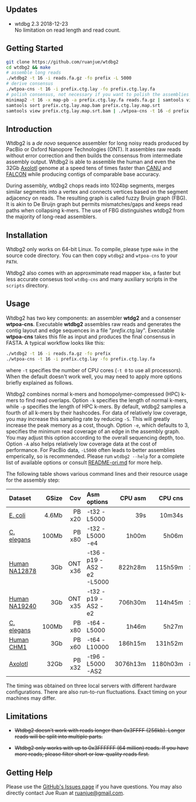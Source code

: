 ## <a name="update"></a>Updates
* wtdbg 2.3 2018-12-23<br>
No limitation on read length and read count.

## <a name="start"></a>Getting Started
```sh
git clone https://github.com/ruanjue/wtdbg2
cd wtdbg2 && make
# assemble long reads
./wtdbg2 -t 16 -i reads.fa.gz -fo prefix -L 5000
# derive consensus
./wtpoa-cns -t 16 -i prefix.ctg.lay -fo prefix.ctg.lay.fa
# polish consensus, not necessary if you want to polish the assemblies using other tools
minimap2 -t 16 -x map-pb -a prefix.ctg.lay.fa reads.fa.gz | samtools view -Sb - >prefix.ctg.lay.map.bam
samtools sort prefix.ctg.lay.map.bam prefix.ctg.lay.map.srt
samtools view prefix.ctg.lay.map.srt.bam | ./wtpoa-cns -t 16 -d prefix.ctg.lay.fa -i - -fo prefix.ctg.lay.2nd.fa
```

## <a name="intro"></a>Introduction

Wtdbg2 is a *de novo* sequence assembler for long noisy reads produced by
PacBio or Oxford Nanopore Technologies (ONT). It assembles raw reads without
error correction and then builds the consensus from intermediate assembly
output. Wtdbg2 is able to assemble the human and even the 32Gb
[Axolotl][Axolotl] genome at a speed tens of times faster than [CANU][canu] and
[FALCON][falcon] while producing contigs of comparable base accuracy.

During assembly, wtdbg2 chops reads into 1024bp segments, merges similar
segments into a vertex and connects vertices based on the segment adjacency on
reads. The resulting graph is called fuzzy Bruijn graph (FBG). It is akin to De
Bruijn graph but permits mismatches/gaps and keeps read paths when collapsing
k-mers. The use of FBG distinguishes wtdbg2 from the majority of long-read
assemblers.

## <a name="install"></a>Installation

Wtdbg2 only works on 64-bit Linux. To compile, please type `make` in the source
code directory. You can then copy `wtdbg2` and `wtpoa-cns` to your `PATH`.

Wtdbg2 also comes with an approxmimate read mapper `kbm`, a faster but less
accurate consesus tool `wtdbg-cns` and many auxiliary scripts in the `scripts`
directory.

## <a name="use"></a>Usage

Wtdbg2 has two key components: an assembler **wtdg2** and a consenser
**wtpoa-cns**. Executable **wtdbg2** assembles raw reads and generates the
contig layout and edge sequences in a file "*prefix*.ctg.lay". Executable
**wtpoa-cns** takes this file as input and produces the final consensus in
FASTA. A typical workflow looks like this:
```sh
./wtdbg2 -t 16 -i reads.fa.gz -fo prefix
./wtpoa-cns -t 16 -i prefix.ctg.lay -fo prefix.ctg.lay.fa
```
where `-t` specifies the number of CPU cores (`-t 0` to use all processors).
When the default doesn't work well, you may need to apply more options briefly
explained as follows.

Wtdbg2 combines normal k-mers and homopolymer-compressed (HPC) k-mers to find
read overlaps. Option `-k` specifies the length of normal k-mers, while `-p`
specifies the length of HPC k-mers. By default, wtdbg2 samples a fourth of all
k-mers by their hashcodes. For data of relatively low coverage, you may
increase this sampling rate by reducing `-S`. This will greatly increase the
peak memory as a cost, though. Option `-e`, which defaults to 3, specifies the
minimum read coverage of an edge in the assembly graph. You may adjust this
option according to the overall sequencing depth, too. Option `-A` also helps
relatively low coverage data at the cost of performance. For PacBio data,
`-L5000` often leads to better assemblies emperically, so is recommended.
Please run `wtdbg2 --help` for a complete list of available options or consult
[README-ori.md](README-ori.md) for more help.

The following table shows various command lines and their resource usage for
the assembly step:

|Dataset                 |GSize |Cov     |Asm options        |CPU asm |CPU cns |Real tot|     RAM|
|:-----------------------|-----:|-------:|:------------------|-------:|-------:|-------:|-------:|
|[E. coli][pbcr]         |4.6Mb |PB x20  |-t32 -L5000        |     39s|  10m34s|     29s|    1.1G|
|[C. elegans][ce]        |100Mb |PB x80  |-t32 -L5000 -e4    |   1h00m|   5h06m|  16m16s|    9.5G|
|[Human NA12878][na12878]|3Gb   |ONT x36 |-t36 -p19 -AS2 -e2<br/>-L5000|822h28m|115h59m|27h42m|182.1G|
|[Human NA19240][na19240]|3Gb   |ONT x35 |-t32 -p19 -AS2 -e2 | 706h30m| 114h45m|  27h33m|  177.5G|
|[C. elegans][ce]        |100Mb |PB x80  |-t64 -L5000        |   1h46m|   5h27m|  14m17s|   10.1G|
|[Human CHM1][chm1]      |3Gb   |PB x60  |-t64 -L10000       | 186h15m| 131h52m|   7h41m|  265.2G|
|[Axolotl][axosra]       |32Gb  |PB x32  |-t96 -L5000 -AS2   |3076h13m|1180h03m| 88h01m| 1626.7G|

The timing was obtained on three local servers with different hardware
configurations. There are also run-to-run fluctuations. Exact timing on your
machines may differ.

## Limitations

* ~~Wtdbg2 doesn't work with reads longer than 0x3FFFF (256kb). Longer reads will be split into multiple parts.~~

* ~~Wtdbg2 only works with up to 0x3FFFFFF (64 million) reads. If you have more reads, please filter short or low-quality reads first.~~

## Getting Help

Please use the [GitHub's Issues page][issue] if you have questions. You may
also directly contact Jue Ruan at ruanjue@gmail.com.

[miniasm]: https://github.com/lh3/miniasm
[canu]: https://github.com/marbl/canu
[falcon]: https://github.com/PacificBiosciences/FALCON
[Axolotl]: https://www.nature.com/articles/nature25458
[chm1]: https://trace.ncbi.nlm.nih.gov/Traces/sra/?study=SRP044331
[na12878]: https://github.com/nanopore-wgs-consortium/NA12878/blob/master/rel5.md
[na19240]: https://www.ebi.ac.uk/ena/data/view/PRJEB26791
[pbcr]: http://www.cbcb.umd.edu/software/PBcR/data/selfSampleData.tar.gz
[ce]: https://github.com/PacificBiosciences/DevNet/wiki/C.-elegans-data-set
[axosra]: https://www.ncbi.nlm.nih.gov/bioproject/?term=PRJNA378970
[issue]: https://github.com/ruanjue/wtdbg2/issues
